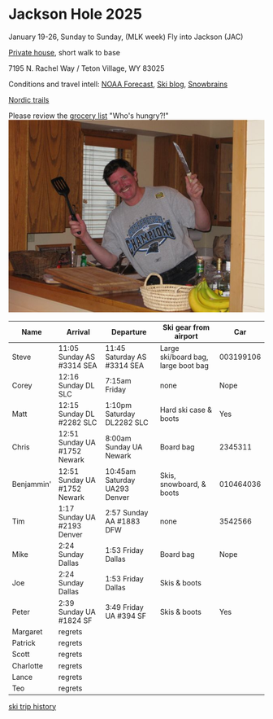 # Jackson Hole 2025

January 19-26, Sunday to Sunday, (MLK week)
Fly into Jackson (JAC)

[Private house](https://www.vrbo.com/2111111), short walk to base

7195 N. Rachel Way /
Teton Village, WY 83025

Conditions and travel intell:
[NOAA Forecast](https://forecast.weather.gov/MapClick.php?lat=43.704&lon=-110.4884),
[Ski blog](https://www.ski.com/blog/),
[Snowbrains](https://snowbrains.com/)

[Nordic trails](https://jhnordic.com/)

Please review the [grocery list](https://docs.google.com/document/d/1i4ODs6pL9yMEJcBhlv133xWCDkWIRFX0/edit)
"Who's hungry?!"
![Chef Mike!](0903ski_JacksonHole_Mike.jpg)

Name | Arrival | Departure | Ski gear from airport | Car |
---|---|----|----|----|
Steve | 11:05 Sunday AS #3314 SEA | 11:45 Saturday AS #3314 SEA | Large ski/board bag, large boot bag | 003199106 |
Corey | 12:16 Sunday DL SLC | 7:15am Friday | none | Nope |
Matt | 12:15 Sunday DL #2282 SLC | 1:10pm Saturday DL2282 SLC | Hard ski case & boots | Yes |
Chris | 12:51 Sunday UA #1752 Newark | 8:00am Sunday UA Newark | Board bag | 2345311 |
Benjammin' | 12:51 Sunday UA #1752 Newark  | 10:45am Saturday UA293 Denver | Skis, snowboard, & boots | 010464036 |
Tim | 1:17 Sunday UA #2193 Denver | 2:57 Sunday AA #1883 DFW | none | 3542566 |
Mike | 2:24 Sunday Dallas | 1:53 Friday Dallas | Board bag | Nope |
Joe | 2:24 Sunday Dallas | 1:53 Friday Dallas | Skis & boots |  |
Peter | 2:39 Sunday UA #1824 SF | 3:49 Friday UA #394 SF | Skis & boots| Yes |
Margaret | regrets | | |  |
Patrick | regrets |  | |
Scott | regrets |  | |
Charlotte | regrets |  | |
Lance | regrets |  | |
Teo | regrets |  | |

[ski trip history](ski-trip-history)
